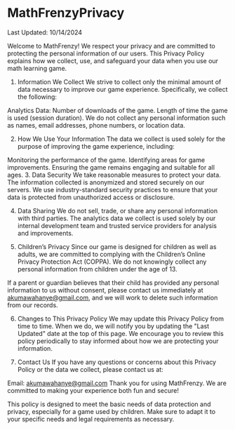 # MathFrenzyPrivacy
Last Updated: 10/14/2024

Welcome to MathFrenzy! We respect your privacy and are committed to protecting the personal information of our users. This Privacy Policy explains how we collect, use, and safeguard your data when you use our math learning game.

1. Information We Collect
We strive to collect only the minimal amount of data necessary to improve our game experience. Specifically, we collect the following:

Analytics Data:
Number of downloads of the game.
Length of time the game is used (session duration).
We do not collect any personal information such as names, email addresses, phone numbers, or location data.

2. How We Use Your Information
The data we collect is used solely for the purpose of improving the game experience, including:

Monitoring the performance of the game.
Identifying areas for game improvements.
Ensuring the game remains engaging and suitable for all ages.
3. Data Security
We take reasonable measures to protect your data. The information collected is anonymized and stored securely on our servers. We use industry-standard security practices to ensure that your data is protected from unauthorized access or disclosure.

4. Data Sharing
We do not sell, trade, or share any personal information with third parties. The analytics data we collect is used solely by our internal development team and trusted service providers for analysis and improvements.

5. Children’s Privacy
Since our game is designed for children as well as adults, we are committed to complying with the Children’s Online Privacy Protection Act (COPPA). We do not knowingly collect any personal information from children under the age of 13.

If a parent or guardian believes that their child has provided any personal information to us without consent, please contact us immediately at akumawahanye@gmail.com, and we will work to delete such information from our records.

6. Changes to This Privacy Policy
We may update this Privacy Policy from time to time. When we do, we will notify you by updating the "Last Updated" date at the top of this page. We encourage you to review this policy periodically to stay informed about how we are protecting your information.

7. Contact Us
If you have any questions or concerns about this Privacy Policy or the data we collect, please contact us at:

Email: akumawahanye@gmail.com
Thank you for using MathFrenzy. We are committed to making your experience both fun and secure!

This policy is designed to meet the basic needs of data protection and privacy, especially for a game used by children. Make sure to adapt it to your specific needs and legal requirements as necessary.
